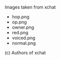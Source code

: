 Images taken from xchat
- hop.png
- op.png
- owner.png
- red.png
- voiced.png
- normal.png

(c) Authors of xchat
